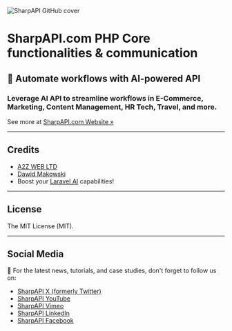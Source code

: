 ![SharpAPI GitHub cover](https://sharpapi.com/sharpapi-github-laravel-bg.jpg "SharpAPI Laravel Client")

# SharpAPI.com PHP Core functionalities & communication

## 🚀 Automate workflows with AI-powered API

### Leverage AI API to streamline workflows in E-Commerce, Marketing, Content Management, HR Tech, Travel, and more.

See more at [SharpAPI.com Website &raquo;](https://sharpapi.com/)

---

## Credits

- [A2Z WEB LTD](https://github.com/a2zwebltd)
- [Dawid Makowski](https://github.com/makowskid)
- Boost your [Laravel AI](https://sharpapi.com/) capabilities!

---

## License

The MIT License (MIT).

---
## Social Media

🚀 For the latest news, tutorials, and case studies, don't forget to follow us on:
- [SharpAPI X (formerly Twitter)](https://x.com/SharpAPI)
- [SharpAPI YouTube](https://www.youtube.com/@SharpAPI)
- [SharpAPI Vimeo](https://vimeo.com/SharpAPI)
- [SharpAPI LinkedIn](https://www.linkedin.com/products/a2z-web-ltd-sharpapicom-automate-with-aipowered-api/)
- [SharpAPI Facebook](https://www.facebook.com/profile.php?id=61554115896974)
